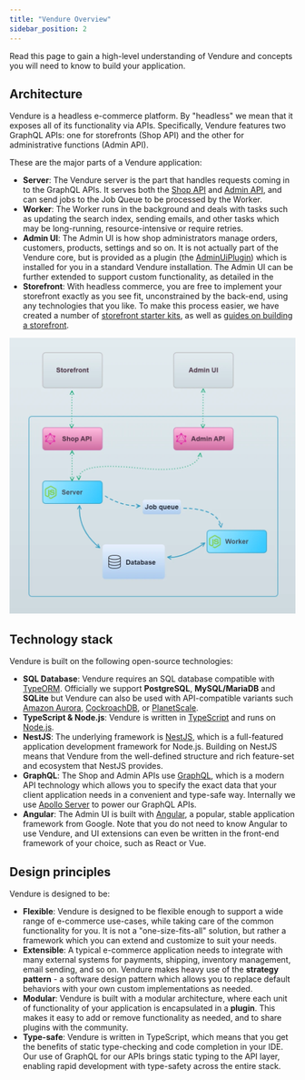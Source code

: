 ```yaml
---
title: "Vendure Overview"
sidebar_position: 2
---
```


Read this page to gain a high-level understanding of Vendure and concepts you will need to know to build your application.

## Architecture

Vendure is a headless e-commerce platform. By "headless" we mean that it exposes all of its functionality via APIs. Specifically, Vendure features two GraphQL APIs: one for storefronts (Shop API) and the other for administrative functions (Admin API).

These are the major parts of a Vendure application:

* **Server**: The Vendure server is the part that handles requests coming in to the GraphQL APIs. It serves both the [Shop API](/reference/graphql-api/shop/queries) and [Admin API](/reference/graphql-api/admin/queries), and can send jobs to the Job Queue to be processed by the Worker.
* **Worker**: The Worker runs in the background and deals with tasks such as updating the search index, sending emails, and other tasks which may be long-running, resource-intensive or require retries.
* **Admin UI**: The Admin UI is how shop administrators manage orders, customers, products, settings and so on. It is not actually part of the Vendure core, but is provided as a plugin (the [AdminUiPlugin](/reference/core-plugins/admin-ui-plugin/)) which is installed for you in a standard Vendure installation. The Admin UI can be further extended to support custom functionality, as detailed in the 
* **Storefront**: With headless commerce, you are free to implement your storefront exactly as you see fit, unconstrained by the back-end, using any technologies that you like. To make this process easier, we have created a number of [storefront starter kits](/guides/storefront/storefront-starters/), as well as [guides on building a storefront](/guides/storefront/connect-api/).

![./Vendure_docs-architecture.webp](./Vendure_docs-architecture.webp) 

## Technology stack

Vendure is built on the following open-source technologies:

- **SQL Database**: Vendure requires an SQL database compatible with [TypeORM](https://typeorm.io/). Officially we support **PostgreSQL**, **MySQL/MariaDB** and **SQLite** but Vendure can also be used with API-compatible variants such [Amazon Aurora](https://aws.amazon.com/rds/aurora/), [CockroachDB](https://www.cockroachlabs.com/), or [PlanetScale](https://planetscale.com/).
- **TypeScript & Node.js**: Vendure is written in [TypeScript](https://www.typescriptlang.org/) and runs on [Node.js](https://nodejs.org).
- **NestJS**: The underlying framework is [NestJS](https://nestjs.com/), which is a full-featured application development framework for Node.js. Building on NestJS means that Vendure from the well-defined structure and rich feature-set and ecosystem that NestJS provides.
- **GraphQL**: The Shop and Admin APIs use [GraphQL](https://graphql.org/), which is a modern API technology which allows you to specify the exact data that your client application needs in a convenient and type-safe way. Internally we use [Apollo Server](https://www.apollographql.com/docs/apollo-server/) to power our GraphQL APIs.
- **Angular**: The Admin UI is built with [Angular](https://angular.io/), a popular, stable application framework from Google. Note that you do not need to know Angular to use Vendure, and UI extensions can even be written in the front-end framework of your choice, such as React or Vue.

## Design principles

Vendure is designed to be:

- **Flexible**: Vendure is designed to be flexible enough to support a wide range of e-commerce use-cases, while taking care of the common functionality for you. It is not a "one-size-fits-all" solution, but rather a framework which you can extend and customize to suit your needs.
- **Extensible**: A typical e-commerce application needs to integrate with many external systems for payments, shipping, inventory management, email sending, and so on. Vendure makes heavy use of the **strategy pattern** - a software design pattern which allows you to replace default behaviors with your own custom implementations as needed.
- **Modular**: Vendure is built with a modular architecture, where each unit of functionality of your application is encapsulated in a **plugin**. This makes it easy to add or remove functionality as needed, and to share plugins with the community.
- **Type-safe**: Vendure is written in TypeScript, which means that you get the benefits of static type-checking and code completion in your IDE. Our use of GraphQL for our APIs brings static typing to the API layer, enabling rapid development with type-safety across the entire stack.


